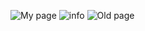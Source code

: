![My page](https://user-images.githubusercontent.com/110616069/201357377-0535e712-793b-4540-9a12-66af99eae054.png)
![info](https://user-images.githubusercontent.com/110616069/195368283-3031378f-9d4f-4e5d-a29c-4f6bb2a36ab5.png)
![Old page](https://user-images.githubusercontent.com/110616069/189713889-96d2afec-b63c-48ab-aa70-50855eb9bcd4.jpg)
